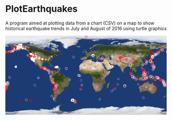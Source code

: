 # PlotEarthquakes
A program aimed at plotting data from a chart (CSV) on a map to show historical earthquake trends in July and August of 2016 using turtle graphics

![earthquake program output image](earthquakes.png)

